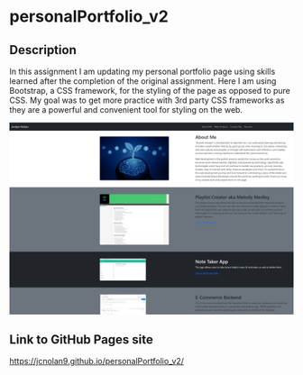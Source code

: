 # personalPortfolio_v2

## Description
In this assignment I am updating my personal portfolio page using skills learned after the completion of the original assignment. Here I am using Bootstrap, a CSS framework, for the styling
of the page as opposed to pure CSS. My goal was to get more practice with 3rd party CSS frameworks as they are a powerful and convenient tool for styling on the web. 

![screenshot of portfolio page](https://github.com/jcnolan9/personalPortfolio_v3/blob/main/screenshot.PNG)


## Link to GitHub Pages site 
https://jcnolan9.github.io/personalPortfolio_v2/

